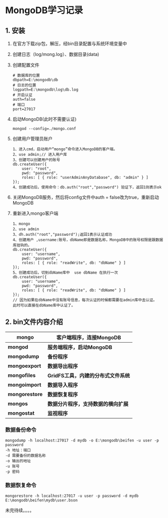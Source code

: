 # MongoDB学习记录

## 1. 安装

1. 在官方下载zip包，解压，经bin目录配置与系统环境变量中

2. 创建日志（log/mong.log）、数据目录(data)

3. 创建配置文件

   ```
   # 数据库的位置
   dbpath=E:\mongodb\db
   # 日志的位置
   logpath=E:\mongodb\log\db.log
   # 开启认证
   auth=false
   # 端口
   port=27017
   ```

4. 启动MongoDB(此时不需要认证)

   ```text
   mongod --config=./mongo.conf
   ```

5. 创建用户管理员账户

   ```
   1、进入cmd，启动用户“mongo”命令进入MongoDB的客户端。
   2、use admin;// 进入用户库
   3、创建可以创建用户的账号
   db.createUser({  
       user: "root",  
       pwd: "password",  
       roles: [ { role: "userAdminAnyDatabase", db: "admin" } ]  
   });
   4、创建成功后，使用命令：db.auth("root","password") 验证下，返回1则表示ok
   ```

6. 关闭MongoDB服务，然后将config文件中auth = false改为true，重新启动MongoDB

7. 重新进入mongo客户端

   ```
   1、mongo
   2、use admin
   3、dh.auth("root","password");返回1表示认证成功
   4、创建用户 ,username:账号，dbName即是数据名称，MongoDB中的账号权限是跟数据库挂钩的。
   db.createUser({  
       user: "username",  
       pwd: "password",  
       roles: [ { role: "readWrite", db: "dbName" } ]  
   });
   5、创建成功后，切到dbName库中  use dbName 在执行一次
   db.createUser({  
       user: "username",  
       pwd: "password",  
       roles: [ { role: "readWrite", db: "dbName" } ]  
   });
   // 因为如果在dbName中没有账号信息，每次认证的时候都需要在admin库中去认证。
   此时可以直接在dbName库中认证了。
   ```

   

## 2. bin文件内容介绍

| mongo            | 客户端程序，连接MongoDB              |
| ---------------- | ------------------------------------ |
| **mongod**       | **服务端程序，启动MongoDB**          |
| **mongodump**    | **备份程序**                         |
| **mongoexport**  | **数据导出程序**                     |
| **mongofiles**   | **GridFS工具，内建的分布式文件系统** |
| **mongoimport**  | **数据导入程序**                     |
| **mongorestore** | **数据恢复程序**                     |
| **mongos**       | **数据分片程序，支持数据的横向扩展** |
| **mongostat**    | **监视程序**                         |

### 数据备份命令

```
mongodump -h localhost:27017 -d mydb -o E:\mongodb\beifen -u user -p password
-h 地址：端口
-d 需要备份的数据名称
-o 输出的地址
-u 账号
-p 密码
```

### 数据恢复命令

```
mongorestore -h localhost:27017 -u user -p password -d mydb E:\mongodb\beifen\mydb\user.bson
```



未完待续。。。。



